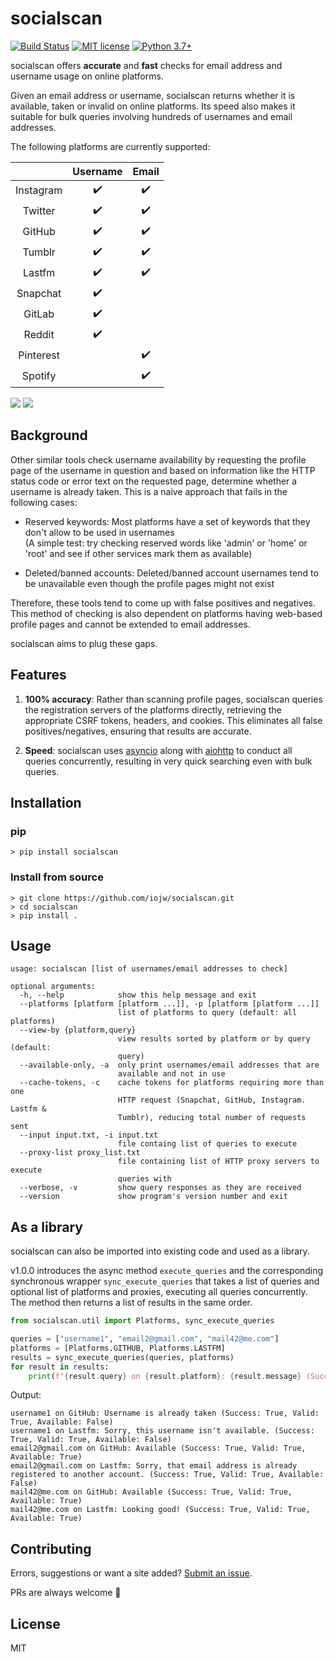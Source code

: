 # socialscan
[![Build Status](https://travis-ci.com/iojw/socialscan.svg?token=4yLRbSuqAQqrjanbzeXs&branch=master)](https://travis-ci.com/iojw/socialscan)
[![MIT license](https://img.shields.io/badge/License-MIT-blue.svg)](https://lbesson.mit-license.org/)
[![Python 3.7+](https://img.shields.io/badge/python-3.7+-green.svg)](https://www.python.org/downloads/)

socialscan offers **accurate** and **fast** checks for email address and username usage on online platforms.  

Given an email address or username, socialscan returns whether it is available, taken or invalid on online platforms. Its speed also makes it suitable for bulk queries involving hundreds of usernames and email addresses.

The following platforms are currently supported:   

|           | Username | Email |
|:---------:|:--------:|:--------:|
| Instagram |     ✔️    |   ✔️   |
| Twitter   |     ✔️    |   ✔️   |
|  GitHub   |     ✔️    |   ✔️   |
|   Tumblr  |     ✔️    |   ✔️   |
|  Lastfm  |     ✔️    |   ✔️   |
|  Snapchat |     ✔️    |         |
| GitLab    |     ✔️    |         |
| Reddit    |     ✔️    |         |
| Pinterest |            |   ✔️   |
|  Spotify  |            |   ✔️   |

![](https://github.com/iojw/socialscan/raw/master/demo/demo.gif)
![](https://github.com/iojw/socialscan/raw/master/demo/demo100.gif)

## Background

Other similar tools check username availability by requesting the profile page of the username in question and based on information like the HTTP status code or error text on the requested page, determine whether a username is already taken. This is a naive approach that fails in the following cases:

- Reserved keywords: Most platforms have a set of keywords that they don't allow to be used in usernames  
(A simple test: try checking reserved words like 'admin' or 'home' or 'root' and see if other services mark them as available)

- Deleted/banned accounts: Deleted/banned account usernames tend to be unavailable even though the profile pages might not exist

Therefore, these tools tend to come up with false positives and negatives. This method of checking is also dependent on platforms having web-based profile pages and cannot be extended to email addresses.

socialscan aims to plug these gaps.

## Features

1. **100% accuracy**: Rather than scanning profile pages, socialscan queries the registration servers of the platforms directly, retrieving the appropriate CSRF tokens, headers, and cookies. This eliminates all false positives/negatives, ensuring that results are accurate.

2. **Speed**: socialscan uses [asyncio](https://docs.python.org/3/library/asyncio.html) along with [aiohttp](https://aiohttp.readthedocs.io/en/stable/) to conduct all queries concurrently, resulting in very quick searching even with bulk queries.

## Installation

### pip
```
> pip install socialscan
```

### Install from source
```
> git clone https://github.com/iojw/socialscan.git  
> cd socialscan  
> pip install .
```

## Usage
```
usage: socialscan [list of usernames/email addresses to check]

optional arguments:
  -h, --help            show this help message and exit
  --platforms [platform [platform ...]], -p [platform [platform ...]]
                        list of platforms to query (default: all platforms)
  --view-by {platform,query}
                        view results sorted by platform or by query (default:
                        query)
  --available-only, -a  only print usernames/email addresses that are
                        available and not in use
  --cache-tokens, -c    cache tokens for platforms requiring more than one
                        HTTP request (Snapchat, GitHub, Instagram. Lastfm &
                        Tumblr), reducing total number of requests sent
  --input input.txt, -i input.txt
                        file containg list of queries to execute
  --proxy-list proxy_list.txt
                        file containing list of HTTP proxy servers to execute
                        queries with
  --verbose, -v         show query responses as they are received
  --version             show program's version number and exit
```

## As a library
socialscan can also be imported into existing code and used as a library. 

v1.0.0 introduces the async method `execute_queries` and the corresponding synchronous wrapper `sync_execute_queries` that takes a list of queries and optional list of platforms and proxies, executing all queries concurrently. The method then returns a list of results in the same order.

```python
from socialscan.util import Platforms, sync_execute_queries

queries = ["username1", "email2@gmail.com", "mail42@me.com"]
platforms = [Platforms.GITHUB, Platforms.LASTFM]
results = sync_execute_queries(queries, platforms)
for result in results:
    print(f"{result.query} on {result.platform}: {result.message} (Success: {result.success}, Valid: {result.valid}, Available: {result.available})")
```
Output:
```
username1 on GitHub: Username is already taken (Success: True, Valid: True, Available: False)
username1 on Lastfm: Sorry, this username isn't available. (Success: True, Valid: True, Available: False)
email2@gmail.com on GitHub: Available (Success: True, Valid: True, Available: True)
email2@gmail.com on Lastfm: Sorry, that email address is already registered to another account. (Success: True, Valid: True, Available: False)
mail42@me.com on GitHub: Available (Success: True, Valid: True, Available: True)
mail42@me.com on Lastfm: Looking good! (Success: True, Valid: True, Available: True)
```

## Contributing
Errors, suggestions or want a site added? [Submit an issue](https://github.com/iojw/socialscan/issues). 

PRs are always welcome 🙂

## License
MIT